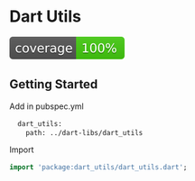 # Dart Utils

![Coverage](coverage_badge.svg?sanitize=true)

## Getting Started

Add in pubspec.yml

```YML
  dart_utils:
    path: ../dart-libs/dart_utils
```

Import

```DART
import 'package:dart_utils/dart_utils.dart';
```
